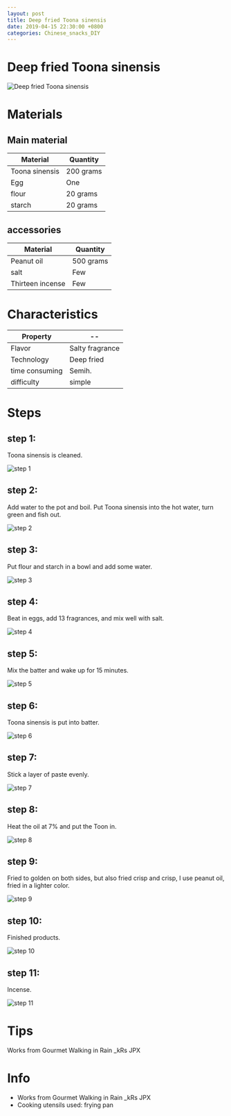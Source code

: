 ```yaml
---
layout: post
title: Deep fried Toona sinensis
date: 2019-04-15 22:30:00 +0800
categories: Chinese_snacks_DIY
---
```


# Deep fried Toona sinensis

![Deep fried Toona sinensis]({{site.baseurl}}/img/452536/452536.jpg)

# Materials


## Main material

Material|Quantity
--|--
Toona sinensis|200 grams
Egg|One
flour|20 grams
starch|20 grams

## accessories

Material|Quantity
--|--
Peanut oil|500 grams
salt|Few
Thirteen incense|Few

# Characteristics

Property|--
--|--
Flavor|Salty fragrance
Technology|Deep fried
time consuming|Semih.
difficulty|simple

# Steps

## step 1:

Toona sinensis is cleaned.

![step 1]({{site.baseurl}}/img/452536/1.jpg)

## step 2:

Add water to the pot and boil. Put Toona sinensis into the hot water, turn green and fish out.

![step 2]({{site.baseurl}}/img/452536/2.jpg)

## step 3:

Put flour and starch in a bowl and add some water.

![step 3]({{site.baseurl}}/img/452536/3.jpg)

## step 4:

Beat in eggs, add 13 fragrances, and mix well with salt.

![step 4]({{site.baseurl}}/img/452536/4.jpg)

## step 5:

Mix the batter and wake up for 15 minutes.

![step 5]({{site.baseurl}}/img/452536/5.jpg)

## step 6:

Toona sinensis is put into batter.

![step 6]({{site.baseurl}}/img/452536/6.jpg)

## step 7:

Stick a layer of paste evenly.

![step 7]({{site.baseurl}}/img/452536/7.jpg)

## step 8:

Heat the oil at 7% and put the Toon in.

![step 8]({{site.baseurl}}/img/452536/8.jpg)

## step 9:

Fried to golden on both sides, but also fried crisp and crisp, I use peanut oil, fried in a lighter color.

![step 9]({{site.baseurl}}/img/452536/9.jpg)

## step 10:

Finished products.

![step 10]({{site.baseurl}}/img/452536/10.jpg)

## step 11:

Incense.

![step 11]({{site.baseurl}}/img/452536/11.jpg)

# Tips

Works from Gourmet Walking in Rain _kRs JPX

# Info

- Works from Gourmet Walking in Rain _kRs JPX
- Cooking utensils used: frying pan